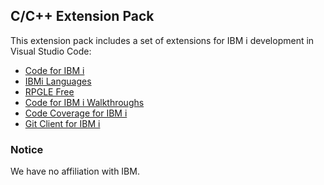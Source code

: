 ## C/C++ Extension Pack

This extension pack includes a set of extensions for IBM i development in Visual Studio Code:

* [Code for IBM i](https://marketplace.visualstudio.com/items?itemName=HalcyonTechLtd.code-for-ibmi)
* [IBMi Languages](https://marketplace.visualstudio.com/items?itemName=barrettotte.ibmi-languages)
* [RPGLE Free](https://marketplace.visualstudio.com/items?itemName=BrianJGarland.vscode-rpgfree)
* [Code for IBM i Walkthroughs](https://marketplace.visualstudio.com/items?itemName=HalcyonTechLtd.vscode-ibmi-walkthroughs)
* [Code Coverage for IBM i](https://marketplace.visualstudio.com/items?itemName=HalcyonTechLtd.code-coverage-ibmi)
* [Git Client for IBM i](https://marketplace.visualstudio.com/items?itemName=HalcyonTechLtd.git-client-ibmi)

### Notice

We have no affiliation with IBM.